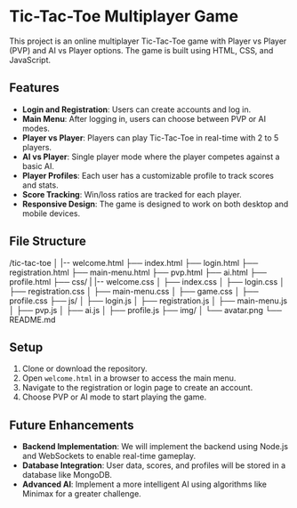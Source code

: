 # Tic-Tac-Toe Multiplayer Game

This project is an online multiplayer Tic-Tac-Toe game with Player vs Player (PVP) and AI vs Player options. The game is built using HTML, CSS, and JavaScript.

## Features

- **Login and Registration**: Users can create accounts and log in.
- **Main Menu**: After logging in, users can choose between PVP or AI modes.
- **Player vs Player**: Players can play Tic-Tac-Toe in real-time with 2 to 5 players.
- **AI vs Player**: Single player mode where the player competes against a basic AI.
- **Player Profiles**: Each user has a customizable profile to track scores and stats.
- **Score Tracking**: Win/loss ratios are tracked for each player.
- **Responsive Design**: The game is designed to work on both desktop and mobile devices.

## File Structure

/tic-tac-toe
│
|-- welcome.html
├── index.html
├── login.html
├── registration.html
├── main-menu.html
├── pvp.html
├── ai.html
├── profile.html
├── css/
|   |-- welcome.css
│   ├── index.css
│   ├── login.css
│   ├── registration.css
│   ├── main-menu.css
│   ├── game.css
│   ├── profile.css
├── js/
│   ├── login.js
│   ├── registration.js
│   ├── main-menu.js
│   ├── pvp.js
│   ├── ai.js
│   ├── profile.js
├── img/
│   └── avatar.png
└── README.md

## Setup

1. Clone or download the repository.
2. Open `welcome.html` in a browser to access the main menu.
3. Navigate to the registration or login page to create an account.
4. Choose PVP or AI mode to start playing the game.

## Future Enhancements

- **Backend Implementation**: We will implement the backend using Node.js and WebSockets to enable real-time gameplay.
- **Database Integration**: User data, scores, and profiles will be stored in a database like MongoDB.
- **Advanced AI**: Implement a more intelligent AI using algorithms like Minimax for a greater challenge.

